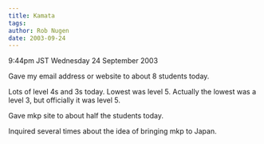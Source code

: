 ```yaml
---
title: Kamata
tags: 
author: Rob Nugen
date: 2003-09-24
---
```


<p class=date>9:44pm JST Wednesday 24 September 2003</p>

<p>Gave my email address or website to about 8 students today.</p>

<p>Lots of level 4s and 3s today.  Lowest was level 5.  Actually the
lowest was a level 3, but officially it was level 5.</p>

<p>Gave mkp site to about half the students today.</p>

<p>Inquired several times about the idea of bringing mkp to Japan.</p>
